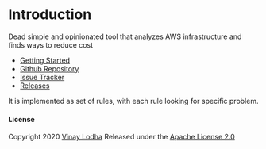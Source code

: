 # Introduction

Dead simple and opinionated tool that analyzes AWS infrastructure and finds ways to reduce cost

* [Getting Started ](https://app.gitbook.com/@vinay-lodha/s/greenbot/setup)
* [Github Repository](https://github.com/vinay-lodha/greenbot)
* [Issue Tracker](https://github.com/vinay-lodha/greenbot/issues) 
* [Releases](https://github.com/vinay-lodha/greenbot/releases)

It is implemented as set of rules, with each rule looking for specific problem.

#### License

Copyright 2020 [Vinay Lodha](http://github.com/vinay-lodha/) Released under the [Apache License 2.0](https://github.com/vinay-lodha/greenbot/blob/master/LICENSE)  


